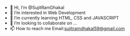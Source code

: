 - 👋 Hi, I’m @SujitRamDhakal
- 👀 I’m interested in Web Development
- 🌱 I’m currently learning HTML, CSS and JAVASCRIPT
- 💞️ I’m looking to collaborate on ...
- 📫 How to reach me Email:sujitramdhakal59@gmail.com

<!---
SujitRamDhakal/SujitRamDhakal is a ✨ special ✨ repository because its `README.md` (this file) appears on your GitHub profile.
You can click the Preview link to take a look at your changes.
--->
